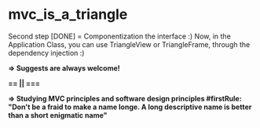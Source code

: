 # mvc_is_a_triangle



Second step [DONE] = Componentization the interface :)
Now, in the Application Class, you can use TriangleView or TriangleFrame, through the dependency injection :)

<b> => Suggests are always welcome!



== || ===

=> Studying MVC principles and software design principles
#firstRule: "Don't be a fraid to make a name longe. A long descriptive name is better than a short enigmatic name"
